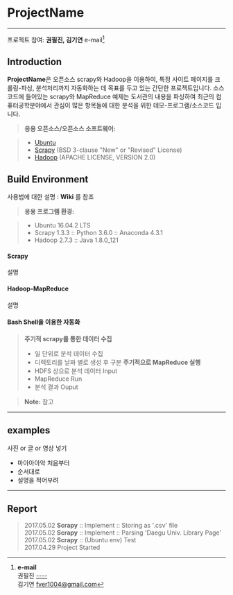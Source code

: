 ProjectName
===================

----------

프로젝트 참여: **권필진, 김기연** e-mail[^1]
<br>


Introduction
-------------

**ProjectName**은 오픈소스 scrapy와 Hadoop을 이용하여, 특정 사이트 페이지를 크롤링-파싱, 분석처리까지 자동화하는 데 목표를 두고 있는 간단한 프로젝트입니다. 소스코드에 들어있는 scrapy와 MapReduce 예제는 도서관의 내용을 파싱하여 최근의 컴퓨터공학분야에서 관심이 많은 항목들에 대한 분석을 위한 데모-프로그램/소스코드 입니다.
 

> **응용 오픈소스/오픈소스 소프트웨어:**

> - [Ubuntu](https://www.ubuntu.com/)
> - [Scrapy](https://scrapy.org/) (BSD 3-clause "New" or "Revised" License)
> - [Hadoop](http://hadoop.apache.org/) (APACHE LICENSE, VERSION 2.0) 


Build Environment
-------------------

사용법에 대한 설명 : <i class="icon-provider-gdrive"></i> **Wiki** 를 참조

> **응용 프로그램 환경:**

> - Ubuntu 16.04.2 LTS 
> - Scrapy 1.3.3 :: Python 3.6.0 :: Anaconda 4.3.1
> - Hadoop 2.7.3 :: Java 1.8.0_121

#### <i class="icon-refresh"></i> Scrapy

설명

#### <i class="icon-refresh"></i> Hadoop-MapReduce

설명

#### <i class="icon-refresh"></i> Bash Shell을 이용한 자동화
> **주기적 scrapy를 통한 데이터 수집**
> - 일 단위로 분석 데이터 수집
> - 디렉토리를 날짜 별로 생성 후 구분
> **주기적으로 MapReduce 실행**
> - HDFS 상으로 분석 데이터 Input
> - MapReduce Run
> - 분석 결과 Ouput


> **Note:** 참고

----------


examples
-------------

사진 or 글 or 영상 넣기 

- 마아아아악 처음부터
- 순서대로
- 설명을 적어부려

----------



Report
--------------------

> 2017.05.02 **Scrapy** :: Implement :: Storing as '.csv' file<br>
> 2017.05.02 **Scrapy** :: Implement :: Parsing 'Daegu Univ. Library Page'<br>
> 2017.05.02 **Scrapy** :: (Ubuntu env) Test<br>
> 2017.04.29 Project Started<br>



  [^1]: **e-mail**<br>
  권필진 [----](----) <br>
  김기연 [fver1004@gmail.com](mailto:fver1004@gmail.com) 
